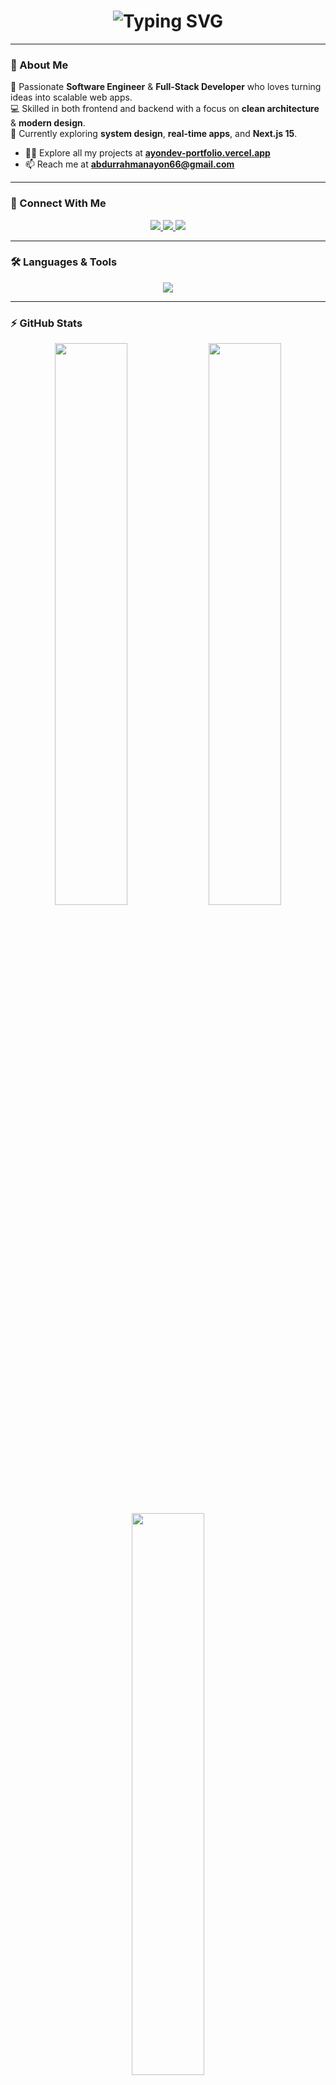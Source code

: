 <!-- PROFILE README FOR ABDUR RAHMAN AYON -->

<h1 align="center">
  <img src="https://readme-typing-svg.herokuapp.com?font=Fira+Code&weight=600&size=30&duration=3000&pause=800&color=BC83FF&center=true&vCenter=true&width=600&lines=Hi+👋,+I'm+Abdur+Rahman+Ayon;Software+Engineer+%26+Full+Stack+Developer;From+Bangladesh" alt="Typing SVG" />
</h1>

---

### 🌌 About Me  
🚀 Passionate **Software Engineer** & **Full-Stack Developer** who loves turning ideas into scalable web apps.  
💻 Skilled in both frontend and backend with a focus on **clean architecture** & **modern design**.  
🎯 Currently exploring **system design**, **real-time apps**, and **Next.js 15**.  

- 👨‍💻 Explore all my projects at **[ayondev-portfolio.vercel.app](https://ayondev-portfolio.vercel.app)**
- 📫 Reach me at **abdurrahmanayon66@gmail.com**

---

### 🤝 Connect With Me  
<p align="center">
  <a href="mailto:abdurrahmanayon66@gmail.com" target="_blank">
    <img src="https://img.shields.io/badge/Gmail-%23EA4335?style=for-the-badge&logo=gmail&logoColor=white"/>
  </a>
  <a href="https://www.linkedin.com/in/abdurrahmanayon/" target="_blank">
    <img src="https://img.shields.io/badge/LinkedIn-%230A66C2?style=for-the-badge&logo=linkedin&logoColor=white"/>
  </a>
  <a href="https://github.com/ayondev7" target="_blank">
    <img src="https://img.shields.io/badge/GitHub-%23121011?style=for-the-badge&logo=github&logoColor=white"/>
  </a>
</p>

---

### 🛠️ Languages & Tools  
<p align="center">
  <img src="https://skillicons.dev/icons?i=js,ts,react,nextjs,redux,tailwind,bootstrap,nodejs,express,postgresql,mongodb,redis,rabbitmq,graphql,git,figma" />
</p>

---

### ⚡ GitHub Stats  

<div align="center">

  <img width="48%" src="https://github-readme-stats.vercel.app/api?username=ayondev7&show_icons=true&theme=radical&hide_border=true&title_color=ff79c6&icon_color=bc83ff&text_color=fff&bg_color=0d1117" />

  <img width="48%" src="https://github-readme-streak-stats.herokuapp.com/?user=ayondev7&theme=radical&hide_border=true&ring=ff79c6&fire=ff79c6&currStreakLabel=bc83ff" />

  <img width="48%" src="https://github-readme-stats.vercel.app/api/top-langs/?username=ayondev7&layout=compact&theme=radical&hide_border=true&title_color=ff79c6&text_color=fff&bg_color=0d1117" />

</div>

---

### 🌈 Fun Fact  
> “The best code is the one you don't have to explain twice.”

---

<p align="center">
  <img src="https://raw.githubusercontent.com/andreasbm/readme/master/assets/lines/rainbow.png" width="100%">
  <b style="color:#BC83FF;">⭐️ From <a href="https://github.com/ayondev7">AyonDev</a></b>
</p>

